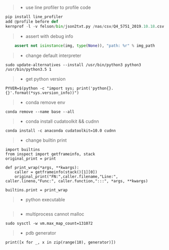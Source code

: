 > * use line profiler to profile code
```python
pip install line_profiler
add @profile before def
kernprof -l -v felson/bin/json2txt.py /nas/csv/Q4_5751_2019.10.18.csv ./
```
> * assert with debug info
```python
    assert not isinstance(img, type(None)), "path: %r" % img_path
```
> * change default interpreter
```shell
sudo update-alternatives --install /usr/bin/python3 python3 /usr/bin/python3.5 1
```
> * get python version
```
PYVER=$(python -c "import sys; print('python{}.{}'.format(*sys.version_info))")
```
> * conda remove env
```
conda remove --name base --all
```
> * conda install cudatoolkit && cudnn
```
conda install -c anaconda cudatoolkit=10.0 cudnn
```

> * change builtin print
```
import builtins
from inspect import getframeinfo, stack
original_print = print

def print_wrap(*args, **kwargs):
    caller = getframeinfo(stack()[1][0])
    original_print("FN:",caller.filename,"Line:", caller.lineno,"Func:", caller.function,":::", *args, **kwargs)

builtins.print = print_wrap
```

> * python executable
```

```

> * multiprocess cannot malloc
```
sudo sysctl -w vm.max_map_count=131072
```

> * pdb generator
```
print([x for _, x in zip(range(10), generator)])
```
